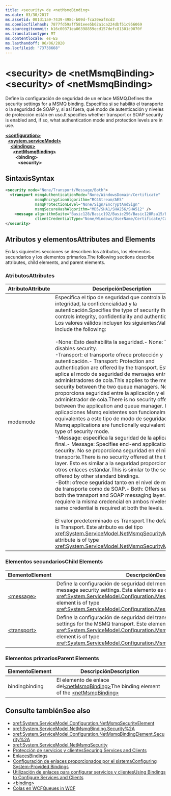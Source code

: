 ```yaml
---
title: <security> de <netMsmqBinding>
ms.date: 03/30/2017
ms.assetid: 001d11a9-7439-498c-b09d-fca20eaf8cd3
ms.openlocfilehash: 7877fd59aff581eee5b62a1ca224dbf51c956069
ms.sourcegitcommit: b16c00371ea06398859ecd157defc81301c9070f
ms.translationtype: MT
ms.contentlocale: es-ES
ms.lasthandoff: 06/06/2020
ms.locfileid: "73738668"
---
```

# <a name="security-of-netmsmqbinding"></a><span data-ttu-id="2bc27-102">\<security> de \<netMsmqBinding></span><span class="sxs-lookup"><span data-stu-id="2bc27-102">\<security> of \<netMsmqBinding></span></span>
<span data-ttu-id="2bc27-103">Define la configuración de seguridad de un enlace MSMQ.</span><span class="sxs-lookup"><span data-stu-id="2bc27-103">Defines the security settings for a MSMQ binding.</span></span> <span data-ttu-id="2bc27-104">Especifica si se habilitó el transporte o la seguridad de SOAP y, si así fuera, qué modo de autenticación y niveles de protección están en uso.</span><span class="sxs-lookup"><span data-stu-id="2bc27-104">It specifies whether transport or SOAP security is enabled and, if so, what authentication mode and protection levels are in use.</span></span>  
  
[**\<configuration>**](../configuration-element.md)\
&nbsp;&nbsp;[**\<system.serviceModel>**](system-servicemodel.md)\
&nbsp;&nbsp;&nbsp;&nbsp;[**\<bindings>**](bindings.md)\
&nbsp;&nbsp;&nbsp;&nbsp;&nbsp;&nbsp;[**\<netMsmqBinding>**](netmsmqbinding.md)\
&nbsp;&nbsp;&nbsp;&nbsp;&nbsp;&nbsp;&nbsp;&nbsp;**\<binding>**\
&nbsp;&nbsp;&nbsp;&nbsp;&nbsp;&nbsp;&nbsp;&nbsp;&nbsp;&nbsp;**\<security>**  
  
## <a name="syntax"></a><span data-ttu-id="2bc27-105">Sintaxis</span><span class="sxs-lookup"><span data-stu-id="2bc27-105">Syntax</span></span>  
  
```xml  
<security mode="None/Transport/Message/Both">
  <transport msmqAuthenticationMode="None/WindowsDomain/Certificate"
             msmqEncryptionAlgorithm="RC4Stream/AES"
             msmqProtectionLevel="None/Sign/EncryptAndSign"
             msmqSecureHashAlgorithm="MD5/SHA1/SHA256/SHA512" />
    <message algorithmSuite="Basic128/Basic192/Basic256/Basic128Rsa15/Basic256Rsa15/TripleDes/TripleDesRsa15/Basic128Sha256/Basic192Sha256/TripleDesSha256/Basic128Sha256Rsa15/Basic192Sha256Rsa15/Basic256Sha256Rsa15/TripleDesSha256Rsa15"
             clientCredentialType="None/Windows/UserName/Certificate/CardSpace" />
</security>
```  
  
## <a name="attributes-and-elements"></a><span data-ttu-id="2bc27-106">Atributos y elementos</span><span class="sxs-lookup"><span data-stu-id="2bc27-106">Attributes and Elements</span></span>  
 <span data-ttu-id="2bc27-107">En las siguientes secciones se describen los atributos, los elementos secundarios y los elementos primarios.</span><span class="sxs-lookup"><span data-stu-id="2bc27-107">The following sections describe attributes, child elements, and parent elements.</span></span>  
  
### <a name="attributes"></a><span data-ttu-id="2bc27-108">Atributos</span><span class="sxs-lookup"><span data-stu-id="2bc27-108">Attributes</span></span>  
  
|<span data-ttu-id="2bc27-109">Atributo</span><span class="sxs-lookup"><span data-stu-id="2bc27-109">Attribute</span></span>|<span data-ttu-id="2bc27-110">Descripción</span><span class="sxs-lookup"><span data-stu-id="2bc27-110">Description</span></span>|  
|---------------|-----------------|  
|<span data-ttu-id="2bc27-111">mode</span><span class="sxs-lookup"><span data-stu-id="2bc27-111">mode</span></span>|<span data-ttu-id="2bc27-112">Especifica el tipo de seguridad que controla la integridad, la confidencialidad y la autenticación.</span><span class="sxs-lookup"><span data-stu-id="2bc27-112">Specifies the type of security that controls integrity, confidentiality and authentication.</span></span> <span data-ttu-id="2bc27-113">Los valores válidos incluyen los siguientes:</span><span class="sxs-lookup"><span data-stu-id="2bc27-113">Valid values include the following:</span></span><br /><br /> <span data-ttu-id="2bc27-114">-None: Esto deshabilita la seguridad.</span><span class="sxs-lookup"><span data-stu-id="2bc27-114">-   None: This disables security.</span></span><br /><span data-ttu-id="2bc27-115">-Transport: el transporte ofrece protección y autenticación.</span><span class="sxs-lookup"><span data-stu-id="2bc27-115">-   Transport: Protection and authentication are offered by the transport.</span></span> <span data-ttu-id="2bc27-116">Esto se aplica al modo de seguridad de mensajes entre los dos administradores de cola.</span><span class="sxs-lookup"><span data-stu-id="2bc27-116">This applies to the message security between the two queue managers.</span></span> <span data-ttu-id="2bc27-117">No se proporciona seguridad entre la aplicación y el administrador de cola.</span><span class="sxs-lookup"><span data-stu-id="2bc27-117">There is no security offered between the application and queue manager.</span></span> <span data-ttu-id="2bc27-118">Las aplicaciones Msmq existentes son funcionalmente equivalentes a este tipo de modo de seguridad.</span><span class="sxs-lookup"><span data-stu-id="2bc27-118">Existing Msmq applications are functionally equivalent with this type of security mode.</span></span><br /><span data-ttu-id="2bc27-119">-Message: especifica la seguridad de la aplicación final.</span><span class="sxs-lookup"><span data-stu-id="2bc27-119">-   Message: Specifies end-end application security.</span></span> <span data-ttu-id="2bc27-120">No se proporciona seguridad en el nivel de transporte.</span><span class="sxs-lookup"><span data-stu-id="2bc27-120">There is no security offered at the transport layer.</span></span> <span data-ttu-id="2bc27-121">Esto es similar a la seguridad proporcionada por otros enlaces estándar.</span><span class="sxs-lookup"><span data-stu-id="2bc27-121">This is similar to the security offered by other standard bindings.</span></span><br /><span data-ttu-id="2bc27-122">-Both: ofrece seguridad tanto en el nivel de mensajería de transporte como de SOAP.</span><span class="sxs-lookup"><span data-stu-id="2bc27-122">-   Both: Offers security at both the transport and SOAP messaging layer.</span></span> <span data-ttu-id="2bc27-123">Se requiere la misma credencial en ambos niveles.</span><span class="sxs-lookup"><span data-stu-id="2bc27-123">The same credential is required at both the levels.</span></span><br /><br /> <span data-ttu-id="2bc27-124">El valor predeterminado es Transport.</span><span class="sxs-lookup"><span data-stu-id="2bc27-124">The default value is Transport.</span></span> <span data-ttu-id="2bc27-125">Este atributo es del tipo <xref:System.ServiceModel.NetMsmqSecurityMode>.</span><span class="sxs-lookup"><span data-stu-id="2bc27-125">This attribute is of type <xref:System.ServiceModel.NetMsmqSecurityMode>.</span></span>|  
  
### <a name="child-elements"></a><span data-ttu-id="2bc27-126">Elementos secundarios</span><span class="sxs-lookup"><span data-stu-id="2bc27-126">Child Elements</span></span>  
  
|<span data-ttu-id="2bc27-127">Elemento</span><span class="sxs-lookup"><span data-stu-id="2bc27-127">Element</span></span>|<span data-ttu-id="2bc27-128">Descripción</span><span class="sxs-lookup"><span data-stu-id="2bc27-128">Description</span></span>|  
|-------------|-----------------|  
|[\<message>](message-of-netmsmqbinding.md)|<span data-ttu-id="2bc27-129">Define la configuración de seguridad del mensaje SOAP.</span><span class="sxs-lookup"><span data-stu-id="2bc27-129">Defines the SOAP message security settings.</span></span> <span data-ttu-id="2bc27-130">Este elemento es del tipo <xref:System.ServiceModel.Configuration.MessageSecurityOverMsmqElement>.</span><span class="sxs-lookup"><span data-stu-id="2bc27-130">This element is of type <xref:System.ServiceModel.Configuration.MessageSecurityOverMsmqElement>.</span></span>|  
|[\<transport>](transport-of-netmsmqbinding.md)|<span data-ttu-id="2bc27-131">Define la configuración de seguridad del transporte MSMQ.</span><span class="sxs-lookup"><span data-stu-id="2bc27-131">Defines the security settings for the MSMQ transport.</span></span> <span data-ttu-id="2bc27-132">Este elemento es del tipo <xref:System.ServiceModel.Configuration.MsmqTransportSecurityElement>.</span><span class="sxs-lookup"><span data-stu-id="2bc27-132">This element is of type <xref:System.ServiceModel.Configuration.MsmqTransportSecurityElement>.</span></span>|  
  
### <a name="parent-elements"></a><span data-ttu-id="2bc27-133">Elementos primarios</span><span class="sxs-lookup"><span data-stu-id="2bc27-133">Parent Elements</span></span>  
  
|<span data-ttu-id="2bc27-134">Elemento</span><span class="sxs-lookup"><span data-stu-id="2bc27-134">Element</span></span>|<span data-ttu-id="2bc27-135">Descripción</span><span class="sxs-lookup"><span data-stu-id="2bc27-135">Description</span></span>|  
|-------------|-----------------|  
|<span data-ttu-id="2bc27-136">binding</span><span class="sxs-lookup"><span data-stu-id="2bc27-136">binding</span></span>|<span data-ttu-id="2bc27-137">El elemento de enlace del[\<netMsmqBinding>](netmsmqbinding.md)</span><span class="sxs-lookup"><span data-stu-id="2bc27-137">The binding element of the [\<netMsmqBinding>](netmsmqbinding.md)</span></span>|  
  
## <a name="see-also"></a><span data-ttu-id="2bc27-138">Consulte también</span><span class="sxs-lookup"><span data-stu-id="2bc27-138">See also</span></span>

- <xref:System.ServiceModel.Configuration.NetMsmqSecurityElement>
- <xref:System.ServiceModel.NetMsmqBinding.Security%2A>
- <xref:System.ServiceModel.Configuration.NetMsmqBindingElement.Security%2A>
- <xref:System.ServiceModel.NetMsmqSecurity>
- [<span data-ttu-id="2bc27-139">Protección de servicios y clientes</span><span class="sxs-lookup"><span data-stu-id="2bc27-139">Securing Services and Clients</span></span>](../../../wcf/feature-details/securing-services-and-clients.md)
- [<span data-ttu-id="2bc27-140">Enlaces</span><span class="sxs-lookup"><span data-stu-id="2bc27-140">Bindings</span></span>](../../../wcf/bindings.md)
- [<span data-ttu-id="2bc27-141">Configuración de enlaces proporcionados por el sistema</span><span class="sxs-lookup"><span data-stu-id="2bc27-141">Configuring System-Provided Bindings</span></span>](../../../wcf/feature-details/configuring-system-provided-bindings.md)
- [<span data-ttu-id="2bc27-142">Utilización de enlaces para configurar servicios y clientes</span><span class="sxs-lookup"><span data-stu-id="2bc27-142">Using Bindings to Configure Services and Clients</span></span>](../../../wcf/using-bindings-to-configure-services-and-clients.md)
- [\<binding>](bindings.md)
- [<span data-ttu-id="2bc27-143">Colas en WCF</span><span class="sxs-lookup"><span data-stu-id="2bc27-143">Queues in WCF</span></span>](../../../wcf/feature-details/queues-in-wcf.md)
